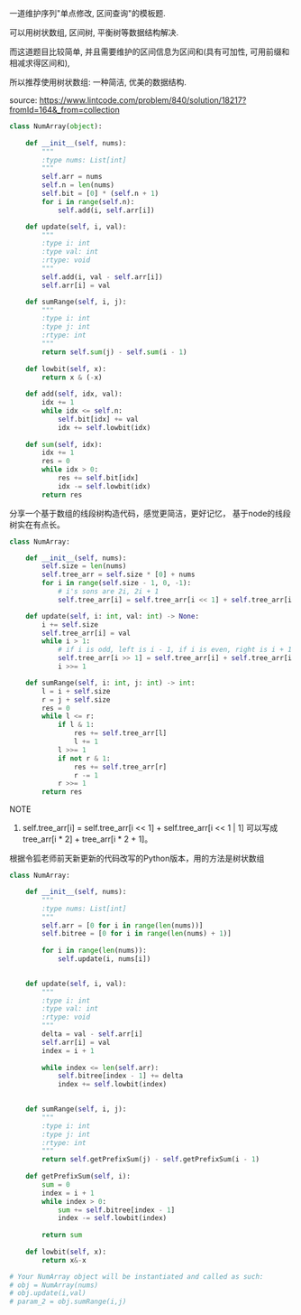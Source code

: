 一道维护序列"单点修改, 区间查询"的模板题.

可以用树状数组, 区间树, 平衡树等数据结构解决.

而这道题目比较简单, 并且需要维护的区间信息为区间和(具有可加性, 可用前缀和相减求得区间和),

所以推荐使用树状数组: 一种简洁, 优美的数据结构.

source: https://www.lintcode.com/problem/840/solution/18217?fromId=164&_from=collection

```python
class NumArray(object):
    
    def __init__(self, nums):
        """
        :type nums: List[int]
        """
        self.arr = nums
        self.n = len(nums)
        self.bit = [0] * (self.n + 1)
        for i in range(self.n):
            self.add(i, self.arr[i])

    def update(self, i, val):
        """
        :type i: int
        :type val: int
        :rtype: void
        """
        self.add(i, val - self.arr[i])
        self.arr[i] = val

    def sumRange(self, i, j):
        """
        :type i: int
        :type j: int
        :rtype: int
        """
        return self.sum(j) - self.sum(i - 1)
        
    def lowbit(self, x):
        return x & (-x)
    
    def add(self, idx, val):
        idx += 1
        while idx <= self.n:
            self.bit[idx] += val
            idx += self.lowbit(idx)
    
    def sum(self, idx):
        idx += 1
        res = 0
        while idx > 0:
            res += self.bit[idx]
            idx -= self.lowbit(idx)
        return res
```

<!-- ----------------------------- adnil81300 ------------------------------ -->
分享一个基于数组的线段树构造代码，感觉更简洁，更好记忆， 基于node的线段树实在有点长。
```python
class NumArray:

    def __init__(self, nums):
        self.size = len(nums)
        self.tree_arr = self.size * [0] + nums
        for i in range(self.size - 1, 0, -1):
            # i's sons are 2i, 2i + 1
            self.tree_arr[i] = self.tree_arr[i << 1] + self.tree_arr[i << 1 | 1]

    def update(self, i: int, val: int) -> None:
        i += self.size
        self.tree_arr[i] = val
        while i > 1:
            # if i is odd, left is i - 1, if i is even, right is i + 1
            self.tree_arr[i >> 1] = self.tree_arr[i] + self.tree_arr[i ^ 1]
            i >>= 1

    def sumRange(self, i: int, j: int) -> int:
        l = i + self.size
        r = j + self.size
        res = 0
        while l <= r:
            if l & 1:
                res += self.tree_arr[l]
                l += 1
            l >>= 1
            if not r & 1:
                res += self.tree_arr[r]
                r -= 1
            r >>= 1
        return res
```
NOTE
1. self.tree_arr[i] = self.tree_arr[i << 1] + self.tree_arr[i << 1 | 1] 可以写成tree_arr[i * 2] + tree_arr[i * 2 + 1]。

<!-- ------------------------------ xfsm1912 ------------------------------- -->
根据令狐老师前天新更新的代码改写的Python版本，用的方法是树状数组
```python
class NumArray:

    def __init__(self, nums):
        """
        :type nums: List[int]
        """
        self.arr = [0 for i in range(len(nums))]
        self.bitree = [0 for i in range(len(nums) + 1)]
        
        for i in range(len(nums)):
            self.update(i, nums[i])
            

    def update(self, i, val):
        """
        :type i: int
        :type val: int
        :rtype: void
        """
        delta = val - self.arr[i]
        self.arr[i] = val
        index = i + 1
        
        while index <= len(self.arr):
            self.bitree[index - 1] += delta
            index += self.lowbit(index)
        

    def sumRange(self, i, j):
        """
        :type i: int
        :type j: int
        :rtype: int
        """
        return self.getPrefixSum(j) - self.getPrefixSum(i - 1)
        
    def getPrefixSum(self, i):
        sum = 0
        index = i + 1 
        while index > 0:
            sum += self.bitree[index - 1]
            index -= self.lowbit(index)
            
        return sum 
        
    def lowbit(self, x):
        return x&-x

# Your NumArray object will be instantiated and called as such:
# obj = NumArray(nums)
# obj.update(i,val)
# param_2 = obj.sumRange(i,j)        
```